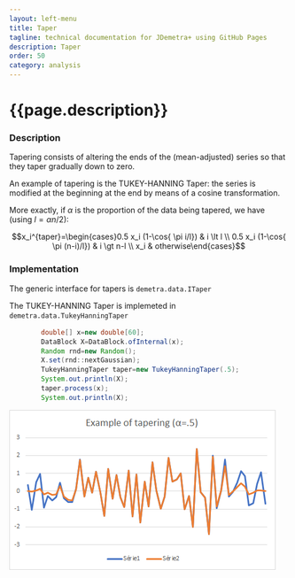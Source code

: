 ```yaml
---
layout: left-menu
title: Taper
tagline: technical documentation for JDemetra+ using GitHub Pages
description: Taper
order: 50
category: analysis
---
```

# {{page.description}}

### Description 

Tapering consists of altering the ends of the (mean-adjusted) series so that they taper gradually down to zero.

An example of tapering is the TUKEY-HANNING Taper: the series is modified at the beginning at the end by means of a cosine transformation.

More exactly, if $\alpha$ is the proportion of the data being tapered, we have (using $l=\alpha n/2$):

$$x_i^{taper}=\begin{cases}0.5 x_i (1-\cos{ \pi i/l}) & i \lt l \\ 0.5 x_i (1-\cos{ \pi (n-i)/l}) & i \gt n-l \\ x_i & otherwise\end{cases}$$

### Implementation

The generic interface for tapers is ```demetra.data.ITaper```

The TUKEY-HANNING Taper is implemeted in ```demetra.data.TukeyHanningTaper```

```java
        double[] x=new double[60];
        DataBlock X=DataBlock.ofInternal(x);
        Random rnd=new Random();
        X.set(rnd::nextGaussian);
        TukeyHanningTaper taper=new TukeyHanningTaper(.5);
        System.out.println(X);
        taper.process(x);
        System.out.println(X);

```
![OverviewTags](/assets/img/tapering.png)

